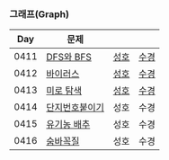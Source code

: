 ### 그래프(Graph)

| Day  | 문제                                                   |                            |                              |
| ---- | ------------------------------------------------------ |----------------------------| ---------------------------- |
| 0411 | [DFS와 BFS](https://www.acmicpc.net/problem/1260)      | [성호](0411/1260_0411_sh.kt) | [수경](0411/1260_0411_sk.js) |
| 0412 | [바이러스](https://www.acmicpc.net/problem/2606)       | [성호](0412/2606_0412_sh.kt) | [수경](0412/2606_0412_sk.js) |
| 0413 | [미로 탐색](https://www.acmicpc.net/problem/2178)      | [성호](0413/2178_0413_sh.kt) | [수경](0413/2178_0413_sk.js) |
| 0414 | [단지번호붙이기](https://www.acmicpc.net/problem/2667) | 성호                         | 수경                         |
| 0415 | [유기농 배추](https://www.acmicpc.net/problem/1012)    | 성호                         | 수경                         |
| 0416 | [숨바꼭질](https://www.acmicpc.net/problem/1697)       | 성호                         | 수경                         |
